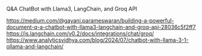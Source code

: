 Q&A ChatBot with Llama3, LangChain, and Groq API

https://medium.com/@gayani.parameswaran/building-a-powerful-document-q-a-chatbot-with-llama3-langchain-and-groq-api-28036c5f2ff7
https://js.langchain.com/v0.2/docs/integrations/chat/groq/
https://www.analyticsvidhya.com/blog/2024/07/chatbot-with-llama-3-1-ollama-and-langchain/